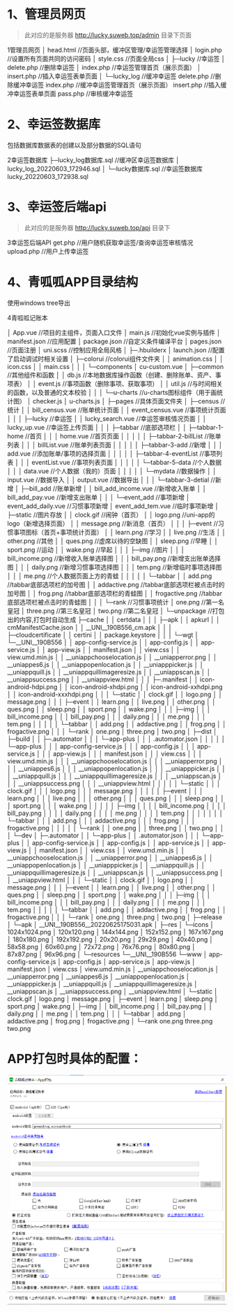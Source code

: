# 1、管理员网页

> 此对应的是服务器 http://lucky.suweb.top/admin  目录下页面

1管理员网页
│  head.html				//页面头部，缓冲区管理/幸运签管理选择
│  login.php				 //设置所有页面共同的访问密码
│  style.css				   //页面全局css
│
├─lucky						 //幸运签
│      delete.php			//删除幸运签
│      index.php			 //幸运签管理首页（展示页面）
│      insert.php			//插入幸运签表单页面
│
└─lucky_log				//缓冲幸运签
        delete.php		  //删除缓冲幸运签
        index.php			//缓冲幸运签管理首页（展示页面）
        insert.php			//插入缓冲幸运签表单页面
        pass.php			  //审核缓冲幸运签



# 2、幸运签数据库

包括数据库数据表的创建以及部分数据的SQL语句

2幸运签数据库
├─lucky_log数据库.sql			//缓冲区幸运签数据库
│      lucky_log_20220603_172946.sql
│
└─lucky数据库.sql				 //幸运签数据库
        lucky_20220603_172938.sql





# 3、幸运签后端api

> 此对应的是服务器 http://lucky.suweb.top/api  目录下

3幸运签后端API
    get.php		       //用户随机获取幸运签/查询幸运签审核情况
    upload.php        //用户上传幸运签



# 4、青呱呱APP目录结构

使用windows tree导出

4青呱呱记账本

│  App.vue						//项目的主组件，页面入口文件
│  main.js						 //初始化vue实例与插件
│  manifest.json			  //应用配置
│  package.json			   //自定义条件编译平台
│  pages.json				   //页面注册
│  uni.scss						//控制应用全局风格
│
├─.hbuilderx
│      launch.json			//配置了启动调试时相关设置
│
├─colorui				  	 //colorui组件文件夹
│  │  animation.css
│  │  icon.css
│  │  main.css
│  │
│  └─components
│          cu-custom.vue
│
├─common					//其他组件和函数
│  │  db.js						//本地数据库操作函数（创建、删除账单、资产、事项表）
│  │  event.js				   //事项函数（删除事项、获取事项）
│  │  util.js					  //与时间相关的函数，以及普通的文本校验
│  │
│  └─u-charts				  //u-charts图标组件（用于画统计图）
│          checker.js
│          u-charts.js
│
├─pages					                //具体页面文件夹
│  ├─census				              //统计
│  │      bill_census.vue            //账单统计页面
│  │      event_census.vue       //事项统计页面
│  │
│  ├─lucky								//幸运签
│  │      lucky_search.vue		//幸运签审核情况页面
│  │      lucky_up.vue				//幸运签上传页面
│  │
│  ├─tabbar							//底部选项栏
│  │  ├─tabbar-1-home		//首页
│  │  │      home.vue			   //首页页面
│  │  │
│  │  ├─tabbar-2-billList       //账单列表
│  │  │      billList.vue             //账单列表页面
│  │  │
│  │  ├─tabbar-3-add			//新增
│  │  │      add.vue				  //添加账单/事项的选择页面
│  │  │
│  │  ├─tabbar-4-eventList	//事项列表
│  │  │      eventList.vue		  //事项列表页面
│  │  │
│  │  └─tabbar-5-data			//个人数据
│  │      │  data.vue				  //个人数据（我的）页面
│  │      │
│  │      └─mydata					//数据操作
│  │              input.vue			  //数据导入
│  │              output.vue		   //数据导出
│  │
│  └─tabbar-3-detial				         //新增
│      ├─bill_add							  	//账单新增
│      │      bill_add_income.vue	 	//新增收入账单
│      │      bill_add_pay.vue				//新增支出账单
│      │
│      └─event_add							 //事项新增
│              event_add_daily.vue		//习惯事项新增
│              event_add_tem.vue		 //临时事项新增
│
├─static						//图片存放
│  │  clock.gif				//闹钟（首页）
│  │  logo.png			   //uni-app的logo（新增选择页面）
│  │  message.png	  //新消息（首页）
│  │
│  ├─event				   //习惯事项图标（首页+事项统计页面）
│  │      learn.png   	 //学习
│  │      live.png			//生活
│  │      other.png		//其他
│  │      ques.png		 //虚席以待的空缺图
│  │      sleep.png		//早睡
│  │      sport.png		//运动
│  │      wake.png		//早起
│  │
│  ├─img					          //图片
│  │  │  bill_income.png	 //新增收入账单选择图
│  │  │  bill_pay.png			//新增支出账单选择图
│  │  │  daily.png				 //新增习惯事项选择图
│  │  │  tem.png				  //新增临时事项选择图
│  │  │  me.png 				  //个人数据页面上方的青蛙
│  │  │
│  │  └─tabbar
│  │          add.png				 //tabbar底部选项栏的加号图
│  │          addactive.png	  //tabbar底部选项栏被点击时的加号图
│  │          frog.png				//tabbar底部选项栏的青蛙图
│  │          frogactive.png	 //tabbar底部选项栏被点击时的青蛙图
│  │
│  └─rank							//习惯事项统计
│          one.png				   //第一名皇冠
│          three.png				//第三名皇冠
│          two.png				   //第二名皇冠
│
└─unpackage					//打包出的内容,打包时自动生成
    ├─cache
    │  │  certdata
    │  │
    │  ├─apk
    │  │      apkurl
    │  │      cmManifestCache.json
    │  │      __UNI__190B556_cm.apk
    │  │
    │  ├─cloudcertificate
    │  │      certini
    │  │      package.keystore
    │  │
    │  └─wgt
    │      └─__UNI__190B556
    │          │  app-config-service.js
    │          │  app-config.js
    │          │  app-service.js
    │          │  app-view.js
    │          │  manifest.json
    │          │  view.css
    │          │  view.umd.min.js
    │          │  __uniappchooselocation.js
    │          │  __uniapperror.png
    │          │  __uniappes6.js
    │          │  __uniappopenlocation.js
    │          │  __uniapppicker.js
    │          │  __uniappquill.js
    │          │  __uniappquillimageresize.js
    │          │  __uniappscan.js
    │          │  __uniappsuccess.png
    │          │  __uniappview.html
    │          │
    │          ├─.manifest
    │          │      icon-android-hdpi.png
    │          │      icon-android-xhdpi.png
    │          │      icon-android-xxhdpi.png
    │          │      icon-android-xxxhdpi.png
    │          │
    │          └─static
    │              │  clock.gif
    │              │  logo.png
    │              │  message.png
    │              │
    │              ├─event
    │              │      learn.png
    │              │      live.png
    │              │      other.png
    │              │      ques.png
    │              │      sleep.png
    │              │      sport.png
    │              │      wake.png
    │              │
    │              ├─img
    │              │  │  bill_income.png
    │              │  │  bill_pay.png
    │              │  │  daily.png
    │              │  │  me.png
    │              │  │  tem.png
    │              │  │
    │              │  └─tabbar
    │              │          add.png
    │              │          addactive.png
    │              │          frog.png
    │              │          frogactive.png
    │              │
    │              └─rank
    │                      one.png
    │                      three.png
    │                      two.png
    │
    ├─dist
    │  ├─build
    │  │  ├─.automator
    │  │  │  └─app-plus
    │  │  │          .automator.json
    │  │  │
    │  │  └─app-plus
    │  │      │  app-config-service.js
    │  │      │  app-config.js
    │  │      │  app-service.js
    │  │      │  app-view.js
    │  │      │  manifest.json
    │  │      │  view.css
    │  │      │  view.umd.min.js
    │  │      │  __uniappchooselocation.js
    │  │      │  __uniapperror.png
    │  │      │  __uniappes6.js
    │  │      │  __uniappopenlocation.js
    │  │      │  __uniapppicker.js
    │  │      │  __uniappquill.js
    │  │      │  __uniappquillimageresize.js
    │  │      │  __uniappscan.js
    │  │      │  __uniappsuccess.png
    │  │      │  __uniappview.html
    │  │      │
    │  │      └─static
    │  │          │  clock.gif
    │  │          │  logo.png
    │  │          │  message.png
    │  │          │
    │  │          ├─event
    │  │          │      learn.png
    │  │          │      live.png
    │  │          │      other.png
    │  │          │      ques.png
    │  │          │      sleep.png
    │  │          │      sport.png
    │  │          │      wake.png
    │  │          │
    │  │          ├─img
    │  │          │  │  bill_income.png
    │  │          │  │  bill_pay.png
    │  │          │  │  daily.png
    │  │          │  │  me.png
    │  │          │  │  tem.png
    │  │          │  │
    │  │          │  └─tabbar
    │  │          │          add.png
    │  │          │          addactive.png
    │  │          │          frog.png
    │  │          │          frogactive.png
    │  │          │
    │  │          └─rank
    │  │                  one.png
    │  │                  three.png
    │  │                  two.png
    │  │
    │  └─dev
    │      ├─.automator
    │      │  └─app-plus
    │      │          .automator.json
    │      │
    │      └─app-plus
    │          │  app-config-service.js
    │          │  app-config.js
    │          │  app-service.js
    │          │  app-view.js
    │          │  manifest.json
    │          │  view.css
    │          │  view.umd.min.js
    │          │  __uniappchooselocation.js
    │          │  __uniapperror.png
    │          │  __uniappes6.js
    │          │  __uniappopenlocation.js
    │          │  __uniapppicker.js
    │          │  __uniappquill.js
    │          │  __uniappquillimageresize.js
    │          │  __uniappscan.js
    │          │  __uniappsuccess.png
    │          │  __uniappview.html
    │          │
    │          └─static
    │              │  clock.gif
    │              │  logo.png
    │              │  message.png
    │              │
    │              ├─event
    │              │      learn.png
    │              │      live.png
    │              │      other.png
    │              │      ques.png
    │              │      sleep.png
    │              │      sport.png
    │              │      wake.png
    │              │
    │              ├─img
    │              │  │  bill_income.png
    │              │  │  bill_pay.png
    │              │  │  daily.png
    │              │  │  me.png
    │              │  │  tem.png
    │              │  │
    │              │  └─tabbar
    │              │          add.png
    │              │          addactive.png
    │              │          frog.png
    │              │          frogactive.png
    │              │
    │              └─rank
    │                      one.png
    │                      three.png
    │                      two.png
    │
    ├─release
    │  └─apk
    │          __UNI__190B556__20220625175031.apk
    │
    ├─res
    │  └─icons
    │          1024x1024.png
    │          120x120.png
    │          144x144.png
    │          152x152.png
    │          167x167.png
    │          180x180.png
    │          192x192.png
    │          20x20.png
    │          29x29.png
    │          40x40.png
    │          58x58.png
    │          60x60.png
    │          72x72.png
    │          76x76.png
    │          80x80.png
    │          87x87.png
    │          96x96.png
    │
    └─resources
        └─__UNI__190B556
            └─www
                │  app-config-service.js
                │  app-config.js
                │  app-service.js
                │  app-view.js
                │  manifest.json
                │  view.css
                │  view.umd.min.js
                │  __uniappchooselocation.js
                │  __uniapperror.png
                │  __uniappes6.js
                │  __uniappopenlocation.js
                │  __uniapppicker.js
                │  __uniappquill.js
                │  __uniappquillimageresize.js
                │  __uniappscan.js
                │  __uniappsuccess.png
                │  __uniappview.html
                │
                └─static
                    │  clock.gif
                    │  logo.png
                    │  message.png
                    │
                    ├─event
                    │      learn.png
                    │      sleep.png
                    │      sport.png
                    │      wake.png
                    │
                    ├─img
                    │  │  bill_income.png
                    │  │  bill_pay.png
                    │  │  daily.png
                    │  │  me.png
                    │  │  tem.png
                    │  │
                    │  └─tabbar
                    │          add.png
                    │          addactive.png
                    │          frog.png
                    │          frogactive.png
                    │
                    └─rank
                            one.png
                            three.png
                            two.png



# APP打包时具体的配置：

![](打包配置图.png)
